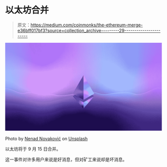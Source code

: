 # 以太坊合并

> 原文：<https://medium.com/coinmonks/the-ethereum-merge-e36bff017bf3?source=collection_archive---------29----------------------->

![](img/ffd806616a769be4cf528e6f0d73429d.png)

Photo by [Nenad Novaković](https://unsplash.com/es/@dvlden?utm_source=medium&utm_medium=referral) on [Unsplash](https://unsplash.com?utm_source=medium&utm_medium=referral)

以太坊将于 9 月 15 日合并。

这一事件对许多用户来说是好消息，但对矿工来说却是坏消息。